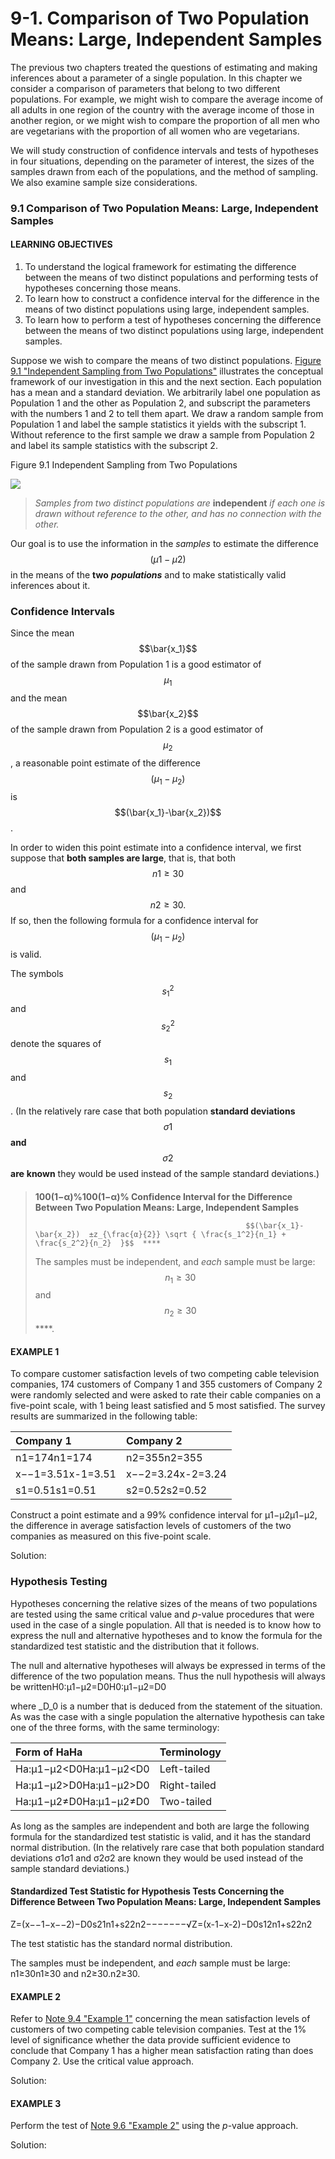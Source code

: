 # 9-1. Comparison of Two Population Means: Large, Independent Samples

The previous two chapters treated the questions of estimating and making inferences about a parameter of a single population. In this chapter we consider a comparison of parameters that belong to two different populations. For example, we might wish to compare the average income of all adults in one region of the country with the average income of those in another region, or we might wish to compare the proportion of all men who are vegetarians with the proportion of all women who are vegetarians.

We will study construction of confidence intervals and tests of hypotheses in four situations, depending on the parameter of interest, the sizes of the samples drawn from each of the populations, and the method of sampling. We also examine sample size considerations.

### 9.1 Comparison of Two Population Means: Large, Independent Samples

#### LEARNING OBJECTIVES

1. To understand the logical framework for estimating the difference between the means of two distinct populations and performing tests of hypotheses concerning those means.
2. To learn how to construct a confidence interval for the difference in the means of two distinct populations using large, independent samples.
3. To learn how to perform a test of hypotheses concerning the difference between the means of two distinct populations using large, independent samples.

Suppose we wish to compare the means of two distinct populations. [Figure 9.1 "Independent Sampling from Two Populations"](https://saylordotorg.github.io/text_introductory-statistics/s13-two-sample-problems.html#fwk-shafer-ch09_s01_f01) illustrates the conceptual framework of our investigation in this and the next section. Each population has a mean and a standard deviation. We arbitrarily label one population as Population 1 and the other as Population 2, and subscript the parameters with the numbers 1 and 2 to tell them apart. We draw a random sample from Population 1 and label the sample statistics it yields with the subscript 1. Without reference to the first sample we draw a sample from Population 2 and label its sample statistics with the subscript 2.

Figure 9.1 Independent Sampling from Two Populations

![](https://saylordotorg.github.io/text_introductory-statistics/section_13/1ad736d4248ac0eb4e843e5bdb063677.jpg)



> _Samples from two distinct populations are_ **independent** _if each one is drawn without reference to the other, and has no connection with the other._



Our goal is to use the information in the _samples_ to estimate the difference $$(μ1−μ2)$$ in the means of the **two** _**populations**_ and to make statistically valid inferences about it.

### Confidence Intervals

Since the mean $$\bar{x_1}$$ of the sample drawn from Population 1 is a good estimator of $$μ_1$$ and the mean $$\bar{x_2}$$ of the sample drawn from Population 2 is a good estimator of $$μ_2$$, a reasonable point estimate of the difference $$(μ_1- μ_2)$$ is $$(\bar{x_1}-\bar{x_2})$$ . 

In order to widen this point estimate into a confidence interval, we first suppose that **both samples are large**, that is, that both $$n1≥30$$ and $$n2≥30.$$ If so, then the following formula for a confidence interval for $$(μ_1- μ_2)$$ is valid. 

The symbols $$s_1^2$$ and $$s_2^2$$ denote the squares of $$s_1$$ and $$s_2$$. \(In the relatively rare case that both population **standard deviations** $$σ1$$ **and** $$σ2$$ **ar**~~**e**~~ **known** they would be used instead of the sample standard deviations.\)

#### 

> **100\(1−α\)%100\(1−α\)% Confidence Interval for the Difference Between Two Population Means: Large, Independent Samples** 
>
>                                                    $$(\bar{x_1}-\bar{x_2})  ±z_{\frac{α}{2}} \sqrt { \frac{s_1^2}{n_1} + \frac{s_2^2}{n_2}  }$$  ****
>
> The samples must be independent, and _each_ sample must be large: $$n_1≥30$$ and $$n_2≥30$$ ****.

#### EXAMPLE 1

To compare customer satisfaction levels of two competing cable television companies, 174 customers of Company 1 and 355 customers of Company 2 were randomly selected and were asked to rate their cable companies on a five-point scale, with 1 being least satisfied and 5 most satisfied. The survey results are summarized in the following table:

| Company 1 | Company 2 |
| :--- | :--- |
| n1=174n1=174 | n2=355n2=355 |
| x−−1=3.51x-1=3.51 | x−−2=3.24x-2=3.24 |
| s1=0.51s1=0.51 | s2=0.52s2=0.52 |

Construct a point estimate and a 99% confidence interval for μ1−μ2μ1−μ2, the difference in average satisfaction levels of customers of the two companies as measured on this five-point scale.

Solution:





### Hypothesis Testing

Hypotheses concerning the relative sizes of the means of two populations are tested using the same critical value and _p_-value procedures that were used in the case of a single population. All that is needed is to know how to express the null and alternative hypotheses and to know the formula for the standardized test statistic and the distribution that it follows.

The null and alternative hypotheses will always be expressed in terms of the difference of the two population means. Thus the null hypothesis will always be writtenH0:μ1−μ2=D0H0:μ1−μ2=D0

where _D_0 is a number that is deduced from the statement of the situation. As was the case with a single population the alternative hypothesis can take one of the three forms, with the same terminology:

| Form of HaHa | Terminology |
| :--- | :--- |
| Ha:μ1−μ2&lt;D0Ha:μ1−μ2&lt;D0 | Left-tailed |
| Ha:μ1−μ2&gt;D0Ha:μ1−μ2&gt;D0 | Right-tailed |
| Ha:μ1−μ2≠D0Ha:μ1−μ2≠D0 | Two-tailed |

As long as the samples are independent and both are large the following formula for the standardized test statistic is valid, and it has the standard normal distribution. \(In the relatively rare case that both population standard deviations σ1σ1 and σ2σ2 are known they would be used instead of the sample standard deviations.\)

#### Standardized Test Statistic for Hypothesis Tests Concerning the Difference Between Two Population Means: Large, Independent Samples

Z=\(x−−1−x−−2\)−D0s21n1+s22n2−−−−−−−√Z=\(x-1−x-2\)−D0s12n1+s22n2

The test statistic has the standard normal distribution.

The samples must be independent, and _each_ sample must be large: n1≥30n1≥30 and n2≥30.n2≥30.

#### EXAMPLE 2

Refer to [Note 9.4 "Example 1"](https://saylordotorg.github.io/text_introductory-statistics/s13-two-sample-problems.html#fwk-shafer-ch09_s01_s01_n02) concerning the mean satisfaction levels of customers of two competing cable television companies. Test at the 1% level of significance whether the data provide sufficient evidence to conclude that Company 1 has a higher mean satisfaction rating than does Company 2. Use the critical value approach.

Solution:



#### EXAMPLE 3

Perform the test of [Note 9.6 "Example 2"](https://saylordotorg.github.io/text_introductory-statistics/s13-two-sample-problems.html#fwk-shafer-ch09_s01_s02_n02) using the _p_-value approach.

Solution:

